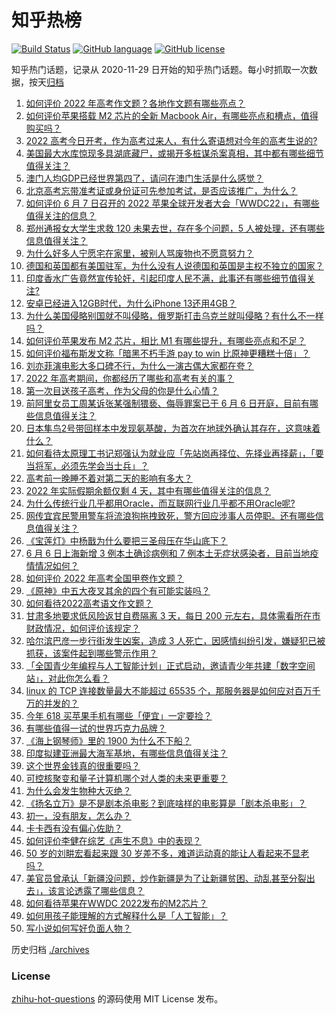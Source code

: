# 知乎热榜
[![Build Status](https://github.com/ToWeLong/zhihu-hot-questions/workflows/CI/badge.svg)](https://github.com/ToWeLong/zhihu-hot-questions/actions)
[![GitHub language](https://img.shields.io/badge/language-golang-orange.svg)](https://golang.org/)
[![GitHub license](https://img.shields.io/github/license/ToWeLong/zhihu-hot-questions)](https://github.com/ToWeLong/zhihu-hot-questions/blob/main/LICENSE)

知乎热门话题，记录从 2020-11-29 日开始的知乎热门话题。每小时抓取一次数据，按天[归档](./archives)

<!-- BEGIN -->

1. [如何评价 2022 年高考作文题？各地作文题有哪些亮点？](https://www.zhihu.com/question/536451818)
1. [如何评价苹果搭载 M2 芯片的全新 Macbook Air，有哪些亮点和槽点，值得购买吗？](https://www.zhihu.com/question/536431660)
1. [2022 高考今日开考，作为高考过来人，有什么寄语想对今年的高考生说的?](https://www.zhihu.com/question/536196060)
1. [美国最大水库惊现多具湖底藏尸，或揭开多桩谋杀案真相，其中都有哪些细节值得关注？](https://www.zhihu.com/question/536337018)
1. [澳门人均GDP已经世界第四了，请问在澳门生活是什么感觉？](https://www.zhihu.com/question/27727154)
1. [北京高考忘带准考证或身份证可先参加考试，是否应该推广，为什么？](https://www.zhihu.com/question/536252935)
1. [如何评价 6 月 7 日召开的 2022 苹果全球开发者大会「WWDC22」，有哪些值得关注的信息？](https://www.zhihu.com/question/536366028)
1. [郑州通报女大学生求救 120 未果去世，存在多个问题，5 人被处理，还有哪些信息值得关注？](https://www.zhihu.com/question/536394814)
1. [为什么好多人宁愿宅在家里，被别人骂废物也不愿意努力？](https://www.zhihu.com/question/359865930)
1. [德国和英国都有美国驻军，为什么没有人说德国和英国是主权不独立的国家？](https://www.zhihu.com/question/427345609)
1. [印度香水广告竟然宣传轮奸，引起印度人民不满，此事还有哪些细节值得关注?](https://www.zhihu.com/question/536357598)
1. [安卓已经进入12GB时代，为什么iPhone 13还用4GB？](https://www.zhihu.com/question/518425194)
1. [为什么美国侵略别国就不叫侵略，俄罗斯打击乌克兰就叫侵略？有什么不一样吗？](https://www.zhihu.com/question/521818786)
1. [如何评价苹果发布 M2 芯片，相比 M1 有哪些提升，有哪些亮点和不足？](https://www.zhihu.com/question/536431466)
1. [如何评价福布斯发文称「暗黑不朽手游 pay to win 比原神更糟糕十倍」？](https://www.zhihu.com/question/536365060)
1. [刘亦菲演电影大多口碑不行，为什么一演古偶大家都在夸？](https://www.zhihu.com/question/536320438)
1. [2022 年高考期间，你都经历了哪些和高考有关的事？](https://www.zhihu.com/question/536360897)
1. [第一次目送孩子高考，作为父母的你是什么心情？](https://www.zhihu.com/question/536360847)
1. [前阿里女员工周某诉张某强制猥亵、侮辱罪案已于 6 月 6 日开庭，目前有哪些信息值得关注？](https://www.zhihu.com/question/536304161)
1. [日本隼鸟2号带回样本中发现氨基酸，为首次在地球外确认其存在，这意味着什么？](https://www.zhihu.com/question/536312683)
1. [如何看待太原理工书记郑强认为就业应「先站岗再择位、先择业再择薪」，「要当将军，必须先学会当士兵」？](https://www.zhihu.com/question/536452829)
1. [高考前一晚睡不着对第二天的影响有多大？](https://www.zhihu.com/question/530868942)
1. [2022 年实际假期余额仅剩 4 天，其中有哪些值得关注的信息？](https://www.zhihu.com/question/536370866)
1. [为什么传统行业几乎都用Oracle，而互联网行业几乎都不用Oracle呢?](https://www.zhihu.com/question/327831901)
1. [网传宜宾民警用警车将流浪狗拖拽致死，警方回应涉事人员停职。还有哪些信息值得关注？](https://www.zhihu.com/question/536353642)
1. [《宝莲灯》中杨戬为什么要把三圣母压在华山底下？](https://www.zhihu.com/question/417962082)
1. [6 月 6 日上海新增 3 例本土确诊病例和 7 例本土无症状感染者，目前当地疫情情况如何？](https://www.zhihu.com/question/536438521)
1. [如何评价 2022 年高考全国甲卷作文题？](https://www.zhihu.com/question/536452339)
1. [《原神》中五大夜叉其余的四个有可能实装吗？](https://www.zhihu.com/question/535764614)
1. [如何看待2022高考语文作文题？](https://www.zhihu.com/question/536441341)
1. [甘肃多地要求低风险返甘自费隔离 3 天，每日 200 元左右，具体需看所在市财政情况，如何评价该规定？](https://www.zhihu.com/question/536385012)
1. [哈尔滨巴彦一步行街发生凶案，造成 3 人死亡，因感情纠纷引发，嫌疑犯已被抓获，该案件起到哪些警示作用？](https://www.zhihu.com/question/536319548)
1. [「全国青少年编程与人工智能计划」正式启动，邀请青少年共建「数字空间站」，对此你怎么看？](https://www.zhihu.com/question/536443284)
1. [linux 的 TCP 连接数量最大不能超过 65535 个，那服务器是如何应对百万千万的并发的？](https://www.zhihu.com/question/535823141)
1. [今年 618 买苹果手机有哪些「便宜」一定要捡？](https://www.zhihu.com/question/536371856)
1. [有哪些值得一试的世界巧克力品牌？](https://www.zhihu.com/question/38152715)
1. [《海上钢琴师》里的 1900 为什么不下船？](https://www.zhihu.com/question/393196384)
1. [印度拟建亚洲最大海军基地，有哪些信息值得关注？](https://www.zhihu.com/question/536300503)
1. [这个世界金钱真的很重要吗？](https://www.zhihu.com/question/536395712)
1. [可控核聚变和量子计算机哪个对人类的未来更重要？](https://www.zhihu.com/question/456297357)
1. [为什么会发生物种大灭绝？](https://www.zhihu.com/question/532951866)
1. [《扬名立万》是不是剧本杀电影？到底啥样的电影算是「剧本杀电影」？](https://www.zhihu.com/question/499239919)
1. [初一，没有朋友，怎么办？](https://www.zhihu.com/question/533938501)
1. [卡卡西有没有偏心佐助？](https://www.zhihu.com/question/314577546)
1. [如何评价李健在综艺《声生不息》中的表现？](https://www.zhihu.com/question/526874452)
1. [50 岁的刘畊宏看起来跟 30 岁差不多，难道运动真的能让人看起来不显老吗？](https://www.zhihu.com/question/531022002)
1. [美官员曾承认「新疆没问题，炒作新疆是为了让新疆贫困、动乱甚至分裂出去」，该言论透露了哪些信息？](https://www.zhihu.com/question/536312949)
1. [如何看待苹果在WWDC 2022发布的M2芯片？](https://www.zhihu.com/question/536431686)
1. [如何用孩子能理解的方式解释什么是「人工智能」？](https://www.zhihu.com/question/532885048)
1. [写小说如何写好负面人物？](https://www.zhihu.com/question/61328215)

<!-- END -->

历史归档 [./archives](./archives)


### License
[zhihu-hot-questions](https://github.com/towelong/zhihu-hot-questions) 的源码使用 MIT License 发布。